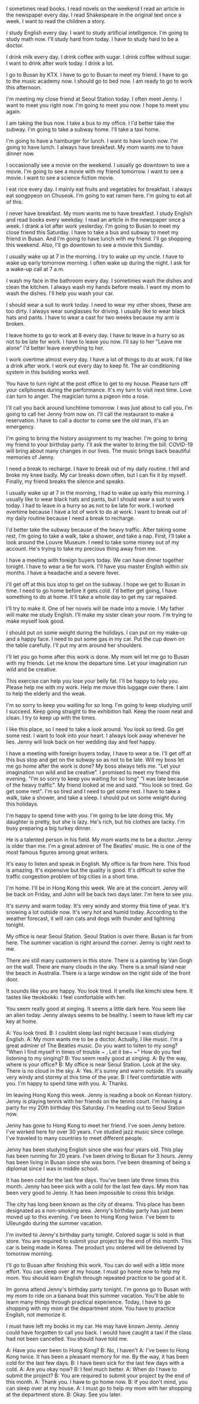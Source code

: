 I sometimes read books.
I read novels on the weekend
I read an article in the newspaper every day.
I read Shakespeare in the original text once a week.
I want to read the children a story.

I study English every day.
I want to study artificial intelligence.
I'm going to study math now.
I'll study hard from today.
I have to study hard to be a doctor.

I drink milk every day.
I drink coffee with sugar.
I drink coffee without sugar.
I want to drink after work today.
I drink a lot.

I go to Busan by KTX.
I have to go to Busan to meet my friend.
I have to go to the music academy now.
I should go to bed now.
I am ready to go to work this afternoon.

I'm meeting my close friend at Seoul Station today.
I often meet Jenny.
I want to meet you right now.
I'm going to meet you now.
I hope to meet you again.

I am taking the bus now.
I take a bus to my office.
I l'd better take the subway.
I'm going to take a subway home.
I'll take a taxi home.

I'm going to have a hamburger for lunch.
I want to have lunch now.
I'm going to have lunch.
I always have breakfast.
My mom wants me to have dinner now.

I occasionally see a movie on the weekend.
I usually go downtown to see a movie.
I'm going to see a movie with my friend tomorrow.
I want to see a movie.
I want to see a science fiction movie.

l eat rice every day.
I mainly eat fruits and vegetables for breakfast.
I always eat songpyeon on Chuseok.
I'm going to eat ramen here.
I'm going to eat all of this.

I never have breakfast. My mom wants me to have breakfast.
I study English and read books every weekday. I read an article in the newspaper once a week.
I drank a lot after work yesterday.
I'm going to Busan to meet my close friend this Saturday.
I have to take a bus and subway to meet my friend in Busan. And I'm going to have lunch with my friend.
I'll go shopping this weekend. Also, I'll go downtown to see a movie this Sunday.

I usually wake up at 7 in the morning.
I try to wake up my uncle.
I have to wake up early tomorrow morning.
I often wake up during the night.
I ask for a wake-up call at 7 a.m.

I wash my face in the bathroom every day.
I sometimes wash the dishes and clean the kitchen.
I always wash my hands before meals.
I want my mom to wash the dishes.
I'll help you wash your car.

I should wear a suit to work today.
I need to wear my other shoes, these are too dirty.
I always wear sunglasses for driving.
I usually like to wear black hats and pants.
I have to wear a cast for two weeks because my arm is broken.

I leave home to go to work at 8 every day.
I have to leave in a hurry so as not to be late for work.
I have to leave you now.
I'll say to her "Leave me alone"
I'd better leave everything to her.

I work overtime almost every day.
I have a lot of things to do at work.
I'd like a drink after work.
I work out every day to keep fit.
The air conditioning system in this building works well.

You have to turn right at the post office to get to my house.
Please turn off your cellphones during the performance.
It's my turn to visit next time.
Love can turn to anger.
The magician turns a pigeon into a rose.

I'll call you back around lunchtime tomorrow.
I was just about to call you.
I'm going to call her Jenny from now on.
I'll call the restaurant to make a reservation.
I have to call a doctor to come see the old man, it's an emergency.

I'm going to bring the history assignment to my teacher.
I'm going to bring my friend to your birthday party.
I'll ask the waiter to bring the bill.
COVID-19 will bring about many changes in our lives.
The music brings back beautiful memories of Jenny.

I need a break to recharge.
I have to break out of my daily routine.
I fell and broke my knee badly.
My car breaks down often, but I can fix it by myself.
Finally, my friend breaks the silence and speaks.

I usually wake up at 7 in the morning, I had to wake up early this morning.
I usually like to wear black hats and pants, but I should wear a suit to work today.
I had to leave in a hurry so as not to be late for work.
I worked overtime because I have a lot of work to do at work.
I want to break out of my daily routine because I need a break to recharge.

I'd better take the subway because of the heavy traffic.
After taking some rest, I'm going to take a walk, take a shower, and take a nap.
First, I'll take a look around the Louvre Museum.
I need to take some money out of my account.
He's trying to take my precious thing away from me.

I have a meeting with foreign buyers today.
We can have dinner together tonight.
I have to wear a tie for work.
I'll have you master English within six months.
I have a headache and a severe fever.

I'll get off at this bus stop to get on the subway.
I hope we get to Busan in time.
I need to go home before it gets cold.
I'd better get going, I have something to do at home.
It'll take a whole day to get my car repaired.

I'll try to make it.
One of her novels will be made into a movie.
I My father will make me study English.
I'll make my sister clean your room.
I'm trying to make myself look good.

I should put on some weight during the holidays.
I can put on my make-up and a happy face.
I need to put some gas in my car.
Put the cup down on the table carefully.
I'll put my arm around her shoulders.

I'll let you go home after this work is done.
My mom will let me go to Busan with my friends.
Let me know the departure time.
Let your imagination run wild and be creative.

This exercise can help you lose your belly fat.
I'll be happy to help you.
Please help me with my work.
Help me move this luggage over there.
I aim to help the elderly and the weak.

I'm so sorry to keep you waiting for so long.
I'm going to keep studying until I succeed.
Keep going straight to the exhibition hall.
Keep the room neat and clean.
I try to keep up with the times.

I like this place, so I need to take a look around.
You look so tired. Go get some rest.
I want to look into your heart.
I always look away whenever he lies.
Jenny will look back on her wedding day and feel happy.

I have a meeting with foreign buyers today, I have to wear a tie.
I'll get off at this bus stop and get on the subway so as not to be late.
Will my boss let me go home after the work is done? My boss always tells me. "Let your imagination run wild and be creative".
I promised to meet my friend this evening. "I'm so sorry to keep you waiting for so long" "I was late because of the heavy traffic".
My friend looked at me and said. "You look so tired. Go get some rest".
I'm so tired and I need to get some rest. I have to take a walk, take a shower, and take a sleep.
I should put on some weight during this holidays.

I'm happy to spend time with you.
I'm going to be late doing this.
My daughter is pretty, but she is lazy.
He's rich, but his clothes are tacky.
I'm busy preparing a big turkey dinner.

He is a talented person in his field.
My mom wants me to be a doctor.
Jenny is older than me.
I'm a great admirer of The Beatles' music.
He is one of the most famous figures among great writers.

It's easy to listen and speak in English.
My office is far from here.
This food is amazing.
It's expensive but the quality is good.
It's difficult to solve the traffic congestion problem of big cities in a short time.

I'm home.
I'll be in Hong Kong this week.
We are at the concert.
Jenny will be back on Friday, and John will be back two days later.
I'm here to see you.

It's sunny and warm today.
It's very windy and stormy this time of year.
It's snowing a lot outside now.
It's very hot and humid today.
According to the weather forecast, it will rain cats and dogs with thunder and lightning tonight.

My office is near Seoul Station.
Seoul Station is over there.
Busan is far from here.
The summer vacation is right around the corner.
Jenny is right next to me.

There are still many customers in this store.
There is a painting by Van Gogh on the wall.
There are many clouds in the sky.
There is a small island near the beach in Australia.
There is a large window on the right side of the front door.

It sounds like you are happy.
You look tired.
It smells like kimchi stew here.
It tastes like tteokbokki.
I feel comfortable with her.

You seem really good at singing.
It seems a little dark here.
You seem like an alien today.
Jenny always seems to be healthy.
I seem to have left my car key at home.

A: You look tired.
B: I couldnt sleep last night because I was studying English.
A: My mom wants me to be a doctor. Actually, I like music. I'm a great admirer of The Beatles music. Do you want to listen to my song?
"When I find myself in times of trouble ~ , Let it be~ ~"
How do you feel listening to my singing?
B: You seem really good at singing.
A: By the way, where is your office?
B: My office is near Seoul Station. Look at the sky. There is no cloud in the sky.
A: Yes. It's sunny and warm outside. It's usually very windy and stormy at this time of the year.
B: I feel comfortable with you. I'm happy to spend time with you.
A: Thanks.

Im leaving Hong Kong this week.
Jenny is reading a book on Korean history.
Jenny is playing tennis with her friends on the tennis court.
I'm having a party for my 20th birthday this Saturday.
I'm heading out to Seoul Station now.

Jenny has gone to Hong Kong to meet her friend.
I've soen Jenny betore.
I've worked here for over 30 years.
I've studied jazz music since college.
I've traveled to many countries to meet different people.

Jenny has been studying English since she was four years old.
This play has been running for 20 years.
I've been driving to Busan for 3 hours.
Jenny has been living in Busan since she was born.
I've been dreaming of being a diplomat since I was in middle school.

It has been cold for the last few days.
You've been late three times this month.
Jenny has been sick with a cold for the last few days.
My mom has been very good to Jenny.
It has been impossible to cross this bridge.

The city has long been known as the city of dreams.
This place has been designated as a non-smoking area.
Jenny's birthday party has just been moved up to this evening.
I've been to Hong Kong twice.
I've been to Ulleungdo during the summer vacation.

I'm invited to Jenny's birthday party tonight.
Colored sugar is sold in that store.
You are required to submit your project by the end of this month.
This car is being made in Korea.
The product you ordered will be delivered by tomorrow morning.

I'll go to Busan after finishing this work.
You can do well with a little more effort.
You can sleep over at my house.
I must go home now to help my mom.
You should learn English through repeated practice to be good at it.

Im gonna attend Jenny's birthday party tonight.
I'm gonna go to Busan with my mom to ride on a banana boat this summer vacation.
You'll be able to learn many things through practical experience.
Today, I have to go shopping with my mom at the department store.
You have to practice English, not memorize it.

I must have left my books in my car.
He may have known Jenny.
Jenny could have forgotten to call you back.
I would have caught a taxi if the class had not been cancelled.
You should have told me.

A: Have you ever been to Hong Kong?
B: No, I haven't
A: I've been to Hong Kong twice. It has been a pleasant memory for me. By the way, it has been cold for the last few days.
B: I have been sick for the last few days with a cold.
A: Are you okay now?
B: I feel much better.
A: When do I have to submit the project?
B: You are required to submit your project by the end of this month.
A: Thank you. I have to go home now.
B: If you don't mind, you can sleep over at my house.
A: I must go to help my mom with her shopping at the department store.
B: Okay. See you later.